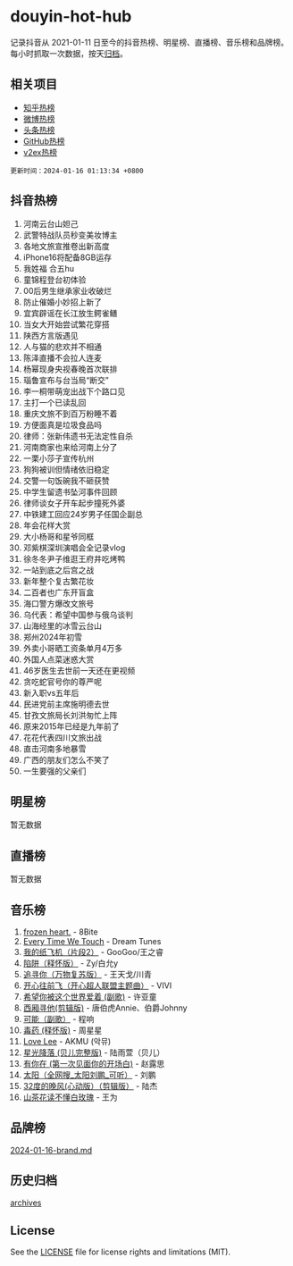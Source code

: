 # douyin-hot-hub

记录抖音从 2021-01-11 日至今的抖音热榜、明星榜、直播榜、音乐榜和品牌榜。每小时抓取一次数据，按天[归档](archives)。

## 相关项目

- [知乎热榜](https://github.com/lonnyzhang423/zhihu-hot-hub)
- [微博热榜](https://github.com/lonnyzhang423/weibo-hot-hub)
- [头条热榜](https://github.com/lonnyzhang423/toutiao-hot-hub)
- [GitHub热榜](https://github.com/lonnyzhang423/github-hot-hub)
- [v2ex热榜](https://github.com/lonnyzhang423/v2ex-hot-hub)


`更新时间：2024-01-16 01:13:34 +0800`

## 抖音热榜

1. 河南云台山妲己
1. 武警特战队员秒变美妆博主
1. 各地文旅宣推卷出新高度
1. iPhone16将配备8GB运存
1. 我姓福 合五hu
1. 童锦程登台初体验
1. 00后男生继承家业收破烂
1. 防止催婚小妙招上新了
1. 宜宾辟谣在长江放生鳄雀鳝
1. 当女大开始尝试繁花穿搭
1. 陕西方言版遇见
1. 人与猫的悲欢并不相通
1. 陈泽直播不会拉人连麦
1. 杨幂现身央视春晚首次联排
1. 瑙鲁宣布与台当局“断交”
1. 李一桐带萌宠出战下个路口见
1. 主打一个已读乱回
1. 重庆文旅不到百万粉睡不着
1. 方便面真是垃圾食品吗
1. 律师：张新伟遗书无法定性自杀
1. 河南商家也来给河南上分了
1. 一栗小莎子宣传杭州
1. 狗狗被训但情绪依旧稳定
1. 交警一句饭碗我不砸获赞
1. 中学生留遗书坠河事件回顾
1. 律师谈女子开车起步撞死外婆
1. 中铁建工回应24岁男子任国企副总
1. 年会花样大赏
1. 大小杨哥和星爷同框
1. 邓紫棋深圳演唱会全记录vlog
1. 徐冬冬尹子维逛王府井吃烤鸭
1. 一站到底之后宫之战
1. 新年整个复古繁花妆
1. 二百者也广东开盲盒
1. 海口警方爆改文旅号
1. 乌代表：希望中国参与俄乌谈判
1. 山海经里的冰雪云台山
1. 郑州2024年初雪
1. 外卖小哥晒工资条单月4万多
1. 外国人点菜迷惑大赏
1. 46岁医生去世前一天还在更视频
1. 贪吃蛇官号你的尊严呢
1. 新入职vs五年后
1. 民进党前主席施明德去世
1. 甘孜文旅局长刘洪匆忙上阵
1. 原来2015年已经是九年前了
1. 花花代表四川文旅出战
1. 直击河南多地暴雪
1. 广西的朋友们怎么不笑了
1. 一生要强的父亲们

## 明星榜

暂无数据

## 直播榜

暂无数据

## 音乐榜

1. [frozen heart.](https://sf6-cdn-tos.douyinstatic.com/obj/tos-cn-ve-2774/oIIWJfyjIACZA9zQMtnJ6hQQhFC4vhCupoRBsO) - 8Bite
1. [Every Time We Touch](https://sf86-cdn-tos.douyinstatic.com/obj/tos-cn-ve-2774/ogN6lUKQeBBfEVhIOMikG1CcJjugxk1tztZyhP) - Dream Tunes
1. [我的纸飞机（片段2）](https://sf86-cdn-tos.douyinstatic.com/obj/tos-cn-ve-2774/oM2ZrKcg2CD5AeRB2gkeXOFB1IxAGJdZPazYHf) - GooGoo/王之睿
1. [陷阱（释怀版）](https://sf6-cdn-tos.douyinstatic.com/obj/tos-cn-ve-2774/oE8C21LeZrzKLDFfQYgMzx4GAIHageG5IzayY7) - Zy/白允y
1. [追寻你（万物复苏版）](https://sf6-cdn-tos.douyinstatic.com/obj/tos-cn-ve-2774/oYeAZJsbjIDit9APmBg8u6uDUQnHmoCf3gbo74) - 王天戈/川青
1. [开心往前飞（开心超人联盟主题曲）](https://sf3-cdn-tos.douyinstatic.com/obj/tos-cn-ve-2774/9d8fb7c82cf1421fb93a9fe925275e0a) - VIVI
1. [希望你被这个世界爱着 (副歌)](https://sf86-cdn-tos.douyinstatic.com/obj/tos-cn-ve-2774/oUHCmWQfZlE3QQBKBeD8rCFLpJzPgCpImhsxMt) - 许亚童
1. [西厢寻他(剪辑版)](https://sf3-cdn-tos.douyinstatic.com/obj/tos-cn-ve-2774/oUsAVfAQKlRNxEv5qxvIB8o5qmIWUcXbzJKJhw) - 唐伯虎Annie、伯爵Johnny
1. [可能（副歌）](https://sf86-cdn-tos.douyinstatic.com/obj/tos-cn-ve-2774/cde1731888894259b333569393c2fb51) - 程响
1. [毒药 (释怀版)](https://sf86-cdn-tos.douyinstatic.com/obj/tos-cn-ve-2774/oYILMEAzspdZBIzy4frJNB8ZHPHWAhiwowd4Ad) - 周星星
1. [Love Lee](https://sf3-cdn-tos.douyinstatic.com/obj/tos-cn-ve-2774/o05GbkJGbCBTdDnMtB0fwOYgkeZp23vrWQDQBS) - AKMU (악뮤)
1. [星光降落 (贝儿完整版)](https://sf6-cdn-tos.douyinstatic.com/obj/tos-cn-ve-2774/okwB9hAwyAtsFFkFBzAX1hOOfQuIoMNs0W2Mwr) - 陆雨萱（贝儿）
1. [有你在 (第一次见面你的开场白)](https://sf6-cdn-tos.douyinstatic.com/obj/tos-cn-ve-2774/oAthrQ3ClJBfI57uBoFEgNDYtNCZ0TSYQQfxQ0) - 赵露思
1. [太阳（全网搜_太阳刘鹏_可听）](https://sf86-cdn-tos.douyinstatic.com/obj/tos-cn-ve-2774/ogWbyIQnlBFImVbeDocRdCIYtBHlbJXgfZMvgz) - 刘鹏
1. [32度的晚风(心动版）（剪辑版）](https://sf3-cdn-tos.douyinstatic.com/obj/tos-cn-ve-2774/owNyabsyWdzUulxhoJfK8IBXgp0UMQAHpvGh2B) - 陆杰
1. [山茶花读不懂白玫瑰](https://sf6-cdn-tos.douyinstatic.com/obj/tos-cn-ve-2774/osfn8B7DktrRHEPJgPCfDbw7QDQEkwC16BxZg9) - 王为

## 品牌榜

[2024-01-16-brand.md](archives/2024-01-16-brand.md)

## 历史归档

[archives](archives)

## License

See the [LICENSE](LICENSE) file for license rights and limitations (MIT).
